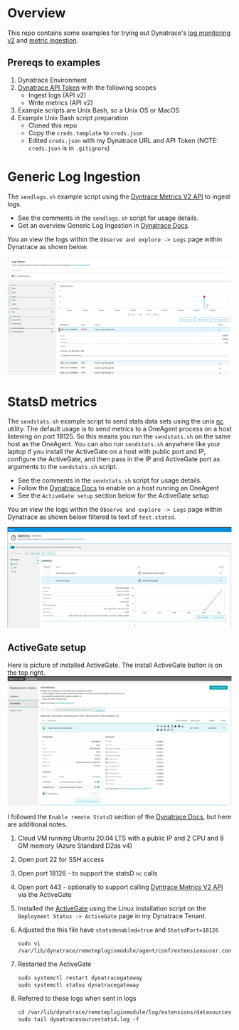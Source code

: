 # Overview

This repo contains some examples for trying out Dynatrace's [log monitoring v2](https://www.dynatrace.com/support/help/how-to-use-dynatrace/log-monitoring/log-monitoring-v2) and [metric ingestion](https://www.dynatrace.com/support/help/how-to-use-dynatrace/metrics/metric-ingestion).

## Prereqs to examples

1. Dynatrace Environment 
1. [Dynatrace API Token](https://www.dynatrace.com/support/help/dynatrace-api/basics/dynatrace-api-authentication) with the following scopes
    * Ingest logs (API v2)
    * Write metrics (API v2)
1. Example scripts are Unix Bash, so a Unix OS or MacOS
1. Example Unix Bash script preparation
    * Cloned this repo
    * Copy the `creds.template` to `creds.json`  
    * Edited `creds.json` with my Dynatrace URL and API Token (NOTE: `creds.json` is in `.gitignore`)

# Generic Log Ingestion 

The `sendlogs.sh` example script using the [Dyntrace Metrics V2 API](https://www.dynatrace.com/support/help/dynatrace-api/environment-api/log-monitoring-v2/post-ingest-logs) to ingest logs.
* See the comments in the `sendlogs.sh` script for usage details.
* Get an overview Generic Log Ingestion in [Dynatrace Docs](https://www.dynatrace.com/support/help/how-to-use-dynatrace/log-monitoring/log-monitoring-v2/log-data-ingest).

You an view the logs within the `Observe and explore -> Logs` page within Dynatrace as shown below.

![image](images/logview.png)

# StatsD metrics

The `sendstats.sh` example script to send stats data sets using the unix [nc](https://www.computerhope.com/unix/nc.htm) utility. The default usage is to send metrics to a OneAgent process on a host listening on port 18125. So this means you run the `sendstats.sh` on the same host as the OneAgent. You can also run `sendstats.sh` anywhere like your laptop if you install the ActiveGate on a host with public port and IP, configure the ActiveGate, and then pass in the IP and ActiveGate port as arguments to the `sendstats.sh` script.
* See the comments in the `sendstats.sh` script for usage details. 
* Follow the [Dynatrace Docs](https://www.dynatrace.com/support/help/how-to-use-dynatrace/metrics/metric-ingestion/ingestion-methods/statsd#enable-dynatracestatsd) to enable on a host running an OneAgent
* See the `ActiveGate setup` section below for the ActiveGate setup

You an view the logs within the `Observe and explore -> Logs` page within Dynatrace as shown below filtered to text of `test.statsd`.

![image](images/metricsview.png)

## ActiveGate setup

Here is picture of installed ActiveGate.  The install ActiveGate button is on the top right.
![image](images/ag.png)

I followed the `Enable remote StatsD` section of the [Dynatrace Docs](https://www.dynatrace.com/support/help/how-to-use-dynatrace/metrics/metric-ingestion/ingestion-methods/statsd), but here are additional notes. 

1. Cloud VM running Ubuntu 20.04 LTS with a public IP and 2 CPU and 8 GM memory (Azure Standard D2as v4)
1. Open port 22 for SSH access 
1. Open port 18126 - to support the statsD `nc` calls
1. Open port 443 - optionally to support calling [Dyntrace Metrics V2 API](https://www.dynatrace.com/support/help/dynatrace-api/environment-api/log-monitoring-v2/post-ingest-logs) via the ActiveGate
1. Installed the [ActiveGate](https://www.dynatrace.com/support/help/setup-and-configuration/dynatrace-activegate) using the Linux installation script on the `Deployment Status -> ActiveGate` page in my Dynatrace Tenant.
1. Adjusted the this file have `statsdenabled=true` and `StatsdPort=18126`

    ```
    sudo vi /var/lib/dynatrace/remotepluginmodule/agent/conf/extensionsuser.conf
    ```

1. Restarted the ActiveGate

    ```
    sudo systemctl restart dynatracegateway
    sudo systemctl status dynatracegateway
    ```

1. Referred to these logs when sent in logs

    ```
    cd /var/lib/dynatrace/remotepluginmodule/log/extensions/datasources
    sudo tail dynatracesourcestatsd.log -f
    ```
